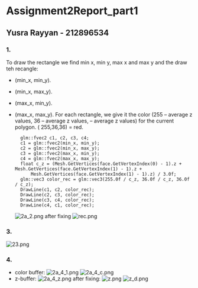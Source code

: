 # Assignment2Report_part1
## Yusra Rayyan - 212896534  
### 1.
To draw the rectangle we find min x, min y, max x and max y and the draw teh recangle:
- (min_x, min_y).
- (min_x, max_y).
- (max_x, min_y).
- (max_x, max_y).
For each rectangle, we give it the color 
(255 – average z values, 36  – average z values,  – average z values) for the current polygon.
( 255,36,36) = red.

        glm::fvec2 c1, c2, c3, c4;
		c1 = glm::fvec2(min_x, min_y);
		c2 = glm::fvec2(min_x, max_y);
		c3 = glm::fvec2(max_x, min_y);
		c4 = glm::fvec2(max_x, max_y);
		float c_z = (Mesh.GetVertices(face.GetVertexIndex(0) - 1).z + Mesh.GetVertices(face.GetVertexIndex(1) - 1).z +
			Mesh.GetVertices(face.GetVertexIndex(1) - 1).z) / 3.0f;
		glm::vec3 color_rec = glm::vec3(255.0f / c_z, 36.0f / c_z, 36.0f / c_z);
		DrawLine(c1, c2, color_rec);
		DrawLine(c2, c3, color_rec);
		DrawLine(c3, c4, color_rec);
		DrawLine(c4, c1, color_rec);
	![2a_2.png](https://ams03pap003files.storage.live.com/y4mxJ3ghPLbWdhjBP0f_1CN1zm8YDZujTBaCSn1AaWzdO2om3hVldkWKo5Hjd6gQTw3LgyOQJQJtDzTEoi9jCemvWjaUR2uFcXDOuwFfrcGqMa8R7HWoYwglriEcIpCZaRSTnKm892R3ev2Z97yU2vA7RD3Auinvi3PvQk62XnWZg3E7O8ljgmUErjpnBZHihnh?width=1280&height=748&cropmode=none)
	after fixing
	![rec.png](https://ams03pap003files.storage.live.com/y4mouvWpL_OS2qDgsV4GtjqjyHS7qtBlMusslFu-0WNWPJ-5kQOof6zVYoiFivl8tW7cGBrITtxfY7y2hhj1ZkMp_lmQYmyam3h41iQ_EwYKk_TKgnStF5r8MXBHyC77CH0c7VGLcJxrF7YuFdX7qLTWyLtP6jmbp2Yop1LaYVTJurdVsvLAnmwYfH23UGCOK2P?width=1276&height=750&cropmode=none)
	

### 3. 
![23.png](https://ams03pap003files.storage.live.com/y4mrd2UrXBzzwA5VEEFWJfSVYEo2not90ctUUjOcFGJCp0kjy9Yi6ADyf8OQVU0cvAasYIRrWVWzmCkxhKH8ays0Y0pyy6cOr3mirf1F-u19YQ2IhUzed4W9HDYUXFRXN7PjjgA1Qc2Ml9W2IUPhuXs5Z3jmPT3wtNG72-LAh-HwYm11soxE7XPRa-CwwKlDDdY?width=1281&height=759&cropmode=none)
### 4. 
* color buffer:
![2a_4_1.png](https://ams03pap003files.storage.live.com/y4mFxLk-7e4fjUO0ldhSjWrUFfuVwh_20d7lseDqVHhcSot15KLH9E_kSYB5ou0xM_ZS4WoJmHy5z4gKhF1SDCGm7Yt-KKoAOikF2G7EPMUw3-dMNOsR77hsGCMr6wzRC4V_hee1YEOJa4qbcs6Z0Mhmnl6O0uwN65u3I9Zcm2d_ydSrc5coUn-ZVEfLHKc8E9J?width=1278&height=756&cropmode=none)
![2a_4_c.png](https://ams03pap003files.storage.live.com/y4m2-EuE5m60ZrUYGd8DJx7zs_foA_x6_fl9zlDlzYoENTbIPBE-lzFvygjnA0lzx3bXORB37sjBOz1N8ZwHY5cuRS-EP1RGE7TuZ3uTlUBldWZgANbZXS6gGl247Tlb7uQT6nC_v3lCE4igIl5BJlj777nGakXoE8PfjtDLFN5MBr7mDMC2vYkjAoJWB2bR4f5?width=1282&height=756&cropmode=none)
* z-buffer: 
![2a_4_z.png](https://ams03pap003files.storage.live.com/y4m1xxDgQoS54rs8sy41ato3HoKU_AOYwdGvQbepI_WWp1HvCAINIjFEtAaMoqz-aLvePcguzl_yfXvcQTscQ90ieoU4Waa9iSyLQOg8PNQ0BVuXjkw2EmGeVwLXXCoqro_3AzuYTRu_X_pk4b6JczNyAOSZVR-bVAOmcnifqFD5fsjX92p1R_q01Q1ofOUjz31?width=1284&height=764&cropmode=none)
after fixing:
![z.png](https://ams03pap003files.storage.live.com/y4m4Ku7Ggc9rlVnxJ25wfKv48uku_1q0ha2ZhaTZi6WzOZ_MxFsvH8aG47GG8LWi4APMwMaSo8zsDo-7HQWbYQI0AVckR-_4Jg6et8pa8cnM4eGbNtie_ia-RYBWpTlvxHYSGeR6WOMkMBiKR0YnENyvdQf37cFS9emZEsYaN07VQEpsN07NPxFDWZTt2uOKu0T?width=811&height=621&cropmode=none)
![z_d.png](https://ams03pap003files.storage.live.com/y4m8HUy5ieq5FoAwXQesM65iV7EfoQjfaxFUofvOiFmqF0qB4VrJw5GlbMfy1wWAqUy4HlKNY_wkJRjM5GIb9MN9GgMZjvye_mtNcl9PUkItajQa0D4bw1l0UClGqH7rnQ-A98FNXOEmQD7nX1KqDXHY6bwGlugxLG7O2bGtW0XbviPK7I7JbX0l0gkrGWtIdIx?width=1284&height=758&cropmode=none)

